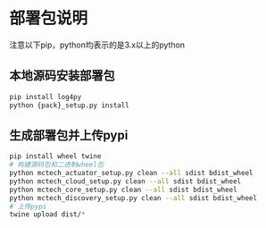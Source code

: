 # 部署包说明

注意以下pip，python均表示的是3.x以上的python

## 本地源码安装部署包

```bash
pip install log4py
python {pack}_setup.py install
```

## 生成部署包并上传pypi

```bash
pip install wheel twine
# 构建源码包和二进制wheel包
python mctech_actuator_setup.py clean --all sdist bdist_wheel
python mctech_cloud_setup.py clean --all sdist bdist_wheel
python mctech_core_setup.py clean --all sdist bdist_wheel
python mctech_discovery_setup.py clean --all sdist bdist_wheel
# 上传pypi
twine upload dist/*
```
